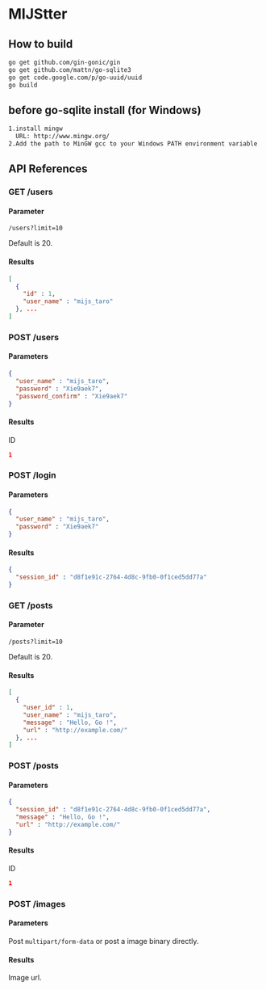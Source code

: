 # MIJStter

## How to build

```sh
go get github.com/gin-gonic/gin
go get github.com/mattn/go-sqlite3
go get code.google.com/p/go-uuid/uuid
go build
```

## before go-sqlite install (for Windows)

```sh
1.install mingw
  URL: http://www.mingw.org/
2.Add the path to MinGW gcc to your Windows PATH environment variable
```

## API References

### GET /users

#### Parameter

```
/users?limit=10
```

Default is 20.

#### Results
```json
[
  {
    "id" : 1,
    "user_name" : "mijs_taro"
  }, ...
]
```

### POST /users

#### Parameters

```json
{
  "user_name" : "mijs_taro",
  "password" : "Xie9aek7",
  "password_confirm" : "Xie9aek7"
}
```

#### Results

ID

```json
1
```

### POST /login

#### Parameters

```json
{
  "user_name" : "mijs_taro",
  "password" : "Xie9aek7"
}
```

#### Results

```json
{
  "session_id" : "d8f1e91c-2764-4d8c-9fb0-0f1ced5dd77a"
}
```

### GET /posts

#### Parameter

```
/posts?limit=10
```

Default is 20.

#### Results

```json
[
  {
    "user_id" : 1,
    "user_name" : "mijs_taro",
    "message" : "Hello, Go !",
    "url" : "http://example.com/"
  }, ...
]
```

### POST /posts

#### Parameters

```json
{
  "session_id" : "d8f1e91c-2764-4d8c-9fb0-0f1ced5dd77a",
  "message" : "Hello, Go !",
  "url" : "http://example.com/"
}
```

#### Results

ID

```json
1
```

### POST /images

#### Parameters

Post `multipart/form-data` or post a image binary directly.

#### Results

Image url.

